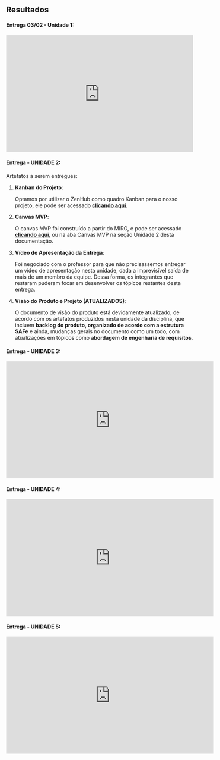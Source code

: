 ## Resultados
#### Entrega 03/02 - Unidade 1:

<iframe width="100%" height="315" src="https://www.youtube.com/embed/pl4H0MZbifA" title="YouTube video player" frameborder="0" allow="accelerometer; autoplay; clipboard-write; encrypted-media; gyroscope; picture-in-picture" allowfullscreen></iframe>


#### Entrega - UNIDADE 2:

Artefatos a serem entregues:

1. **Kanban do Projeto**:

    Optamos por utilizar o ZenHub como quadro Kanban para o nosso projeto, ele pode ser acessado <a href="https://github.com/FGAUnB-REQ-GM/2021.2-DaTerra#workspaces/produto-6214e609e5734f00196404e2/board">**clicando aqui**</a>.

2. **Canvas MVP**:

    O canvas MVP foi construído a partir do MIRO, e pode ser acessado <a href="https://fgaunb-req-gm.github.io/2021.2-DaTerra/canvasmvp/">**clicando aqui**</a>, ou na aba Canvas MVP na seção Unidade 2 desta documentação.

3. **Vídeo de Apresentação da Entrega**:

    Foi negociado com o professor para que não precisassemos entregar um vídeo de apresentação nesta unidade, dada a imprevisível saída de mais de um membro da equipe. Dessa forma, os integrantes que restaram puderam focar em desenvolver os tópicos restantes desta entrega.

4. **Visão do Produto e Projeto (ATUALIZADOS)**:

    O documento de visão do produto está devidamente atualizado, de acordo com os artefatos produzidos nesta unidade da disciplina, que incluem **backlog do produto, organizado de acordo com a estrutura SAFe** e ainda, mudanças gerais no documento como um todo, com atualizações em tópicos como **abordagem de engenharia de requisitos**.

#### Entrega - UNIDADE 3:

<iframe width="560" height="315" src="https://www.youtube.com/embed/2b4Zdng5daE" title="YouTube video player" frameborder="0" allow="accelerometer; autoplay; clipboard-write; encrypted-media; gyroscope; picture-in-picture" allowfullscreen></iframe>

#### Entrega - UNIDADE 4:

<iframe width="560" height="315" src="https://www.youtube.com/embed/SZp-pRa3QXc" title="YouTube video player" frameborder="0" allow="accelerometer; autoplay; clipboard-write; encrypted-media; gyroscope; picture-in-picture" allowfullscreen></iframe>

#### Entrega - UNIDADE 5:

<iframe width="560" height="315" src="https://www.youtube.com/embed/mJdX55cpOos" title="YouTube video player" frameborder="0" allow="accelerometer; autoplay; clipboard-write; encrypted-media; gyroscope; picture-in-picture" allowfullscreen></iframe>